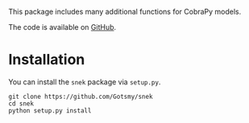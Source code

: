This package includes many additional functions for CobraPy models.

<!--- <mark>This package is currently in development/test phase. <br />
Functionalities may change drastically.</mark> --->

The code is available on <a href="https://github.com/Gotsmy/snek" target="_blank">GitHub</a>.


# Installation

You can install the ```snek``` package via ```setup.py```.
```
git clone https://github.com/Gotsmy/snek
cd snek
python setup.py install
```
